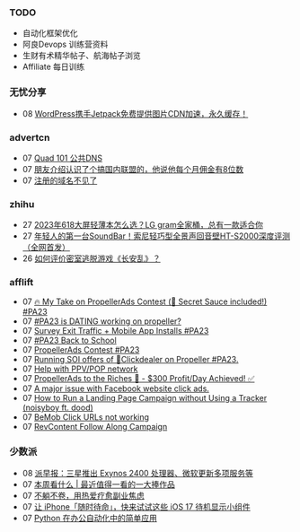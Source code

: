 ### TODO
-  自动化框架优化
-  阿良Devops 训练营资料
-  生财有术精华帖子、航海帖子浏览
-  Affiliate 每日训练

### 无忧分享
<!-- ruyo:START -->
-  08 [WordPress携手Jetpack免费提供图片CDN加速，永久缓存！](https://51.ruyo.net/18486.html)<!-- ruyo:END -->

### advertcn
<!-- advertcn:START -->
-  07 [Quad 101 公共DNS](https://www.advertcn.com/forum.php?mod=viewthread&tid=112384)
-  07 [朋友介绍认识了个搞国内联盟的，他说他每个月佣金有8位数](https://www.advertcn.com/forum.php?mod=viewthread&tid=112383)
-  07 [注册的域名不见了](https://www.advertcn.com/forum.php?mod=viewthread&tid=112379)<!-- advertcn:END -->

### zhihu
<!-- zhihu:START -->
-  27 [2023年618大屏轻薄本怎么选？LG gram全家桶，总有一款适合你](http://zhuanlan.zhihu.com/p/632641888?utm_campaign=rss&utm_medium=rss&utm_source=rss&utm_content=title)
-  27 [年轻人的第一台SoundBar！索尼轻巧型全景声回音壁HT-S2000深度评测（全网首发）](http://zhuanlan.zhihu.com/p/630990296?utm_campaign=rss&utm_medium=rss&utm_source=rss&utm_content=title)
-  26 [如何评价密室逃脱游戏《长安乱》？](http://www.zhihu.com/question/563950552/answer/3045961312?utm_campaign=rss&utm_medium=rss&utm_source=rss&utm_content=title)<!-- zhihu:END -->

### afflift
<!-- afflift:START -->
-  07 [🔥 My Take on PropellerAds Contest &lpar;🍅 Secret Sauce included!&rpar; #PA23](https://afflift.com/f/threads/%F0%9F%94%A5-my-take-on-propellerads-contest-%F0%9F%8D%85-secret-sauce-included-pa23.11642/)
-  07 [#PA23 is DATING working on propeller?](https://afflift.com/f/threads/pa23-is-dating-working-on-propeller.11678/)
-  07 [Survey Exit Traffic + Mobile App Installs #PA23](https://afflift.com/f/threads/survey-exit-traffic-mobile-app-installs-pa23.11712/)
-  07 [#PA23 Back to School](https://afflift.com/f/threads/pa23-back-to-school.11549/)
-  07 [PropellerAds Contest #PA23](https://afflift.com/f/threads/propellerads-contest-pa23.11548/)
-  07 [Running SOI offers of 🎯Clickdealer on Propeller #PA23.](https://afflift.com/f/threads/running-soi-offers-of-%F0%9F%8E%AFclickdealer-on-propeller-pa23.11546/)
-  07 [Help with PPV/POP network](https://afflift.com/f/threads/help-with-ppv-pop-network.11758/)
-  07 [PropellerAds to the Riches 🤑 - $300 Profit/Day Achieved! ✅](https://afflift.com/f/threads/propellerads-to-the-riches-%F0%9F%A4%91-300-profit-day-achieved-%E2%9C%85.11567/)
-  07 [A major issue with Facebook website click ads.](https://afflift.com/f/threads/a-major-issue-with-facebook-website-click-ads.11732/)
-  07 [How to Run a Landing Page Campaign without Using a Tracker &lpar;noisyboy ft. dood&rpar;](https://afflift.com/f/threads/how-to-run-a-landing-page-campaign-without-using-a-tracker-noisyboy-ft-dood.11737/)
-  07 [BeMob Click URLs not working](https://afflift.com/f/threads/bemob-click-urls-not-working.11759/)
-  07 [RevContent Follow Along Campaign](https://afflift.com/f/threads/revcontent-follow-along-campaign.11760/)<!-- afflift:END -->

### 少数派
<!-- sspai:START -->
-  08 [派早报：三星推出 Exynos 2400 处理器、微软更新多项服务等](https://sspai.com/post/83403)
-  07 [本周看什么 | 最近值得一看的一大捧作品](https://sspai.com/post/83395)
-  07 [不躺不卷，用热爱疗愈副业焦虑](https://sspai.com/post/83017)
-  07 [让 iPhone「随时待命」，快来试试这些 iOS 17 待机显示小组件](https://sspai.com/post/83373)
-  07 [Python 在办公自动化中的简单应用](https://sspai.com/post/83196)<!-- sspai:END -->
